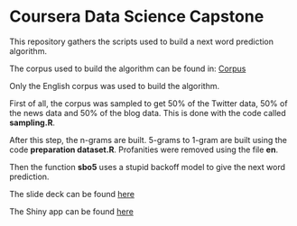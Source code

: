 

# Coursera Data Science Capstone

This repository gathers the scripts used to build a next word prediction algorithm.

The corpus used to build the algorithm can be found in: [Corpus](https://d396qusza40orc.cloudfront.net/dsscapstone/dataset/Coursera-SwiftKey.zip)

Only the English corpus was used to build the algorithm.

First of all, the corpus was sampled to get 50% of the Twitter data, 50% of the news data and 50% of the blog data. This is done with the code called **sampling.R**.

After this step, the n-grams are built. 5-grams to 1-gram are built using the code **preparation dataset.R**.
Profanities were removed using the file **en**.

Then the function **sbo5** uses a stupid backoff model to give the next word prediction.

The slide deck can be found [here](http://rpubs.com/aligot/470170)

The Shiny app can be found [here](https://amandineligot.shinyapps.io/Capstone/)
